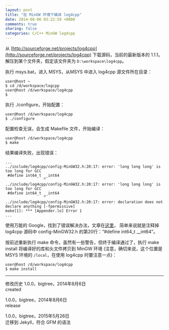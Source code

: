 ```yaml
---
layout: post
title: "在 MinGW 环境下编译 log4cpp"
date: 2014-08-06 03:22:59 +0000
comments: true
sharing: false
categories: C/C++ MinGW log4cpp
---
```


从 [http://sourceforge.net/projects/log4cpp](http://sourceforge.net/projects/log4cpp) 下载源码，当前的最新版本的 1.1.1。
解压到某个文件夹，假定该文件夹为 `D:\workspace\log4cpp`。

执行 msys.bat，进入 MSYS，从MSYS 中进入 log4cpp 源文件所在目录：

    user@host ~
    $ cd /d/workspace/logcpp
    user@host /d/workspace/log4cpp
    $
    
执行 ./configure，开始配置：

    user@host /d/workspace/log4cpp
    $ ./configure

配置检查无误，会生成 Makefile 文件，开始编译：

    user@host /d/workspace/log4cpp
    $ make
    
结果编译失败，出现错误：

    ...
    ../include/log4cpp/config-MinGW32.h:20:17: error: 'long long long' is too long for GCC
     #define int64_t __int64
                     ^
    ../include/log4cpp/config-MinGW32.h:20:17: error: 'long long long' is too long for GCC
     #define int64_t __int64
                     ^
    ../include/log4cpp/config-MinGW32.h:20:17: error: declaration does not declare anything [-fpermissive]
    make[1]: *** [Appender.lo] Error 1
    ...
    
使用万能的 Google，找到了错误解决办法，文章在[这里](http://zhjxue.wordpress.com/2010/03/26/log4cpp-buildcompile-in-mingw-envrionment)，
简单来说就是注释掉 log4cpp 源码中 config-MinGW32.h 的第20行：“#define int64_t __int64”。

按前述重新执行 make 命令，虽然有一些警告，但终于编译通过了，执行 make install 将编译好的库和头文件拷贝到 MinGW 环境
(注意，确切来说，这个位置是 MSYS 环境的 `/local`，在使用 log4cpp 时要注意一点)：

    user@host /d/workspace/log4cpp
    $ make install   

- - -
修改历史
1.0.0，bigtree，2014年8月6日  
created  

1.0.0，bigtree，2014年8月6日  
release

1.0.0，bigtree，2015年5月26日  
迁移到 Jekyll，符合 GFM 的语法

